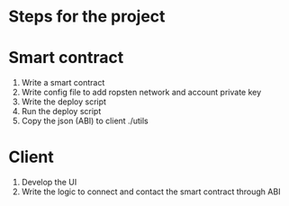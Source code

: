 # Steps for the project

# Smart contract
1. Write a smart contract
2. Write config file to add ropsten network and account private key
3. Write the deploy script
4. Run the deploy script
5. Copy the json (ABI) to client ./utils

# Client 
1. Develop the UI
2. Write the logic to connect and contact the smart contract through ABI

